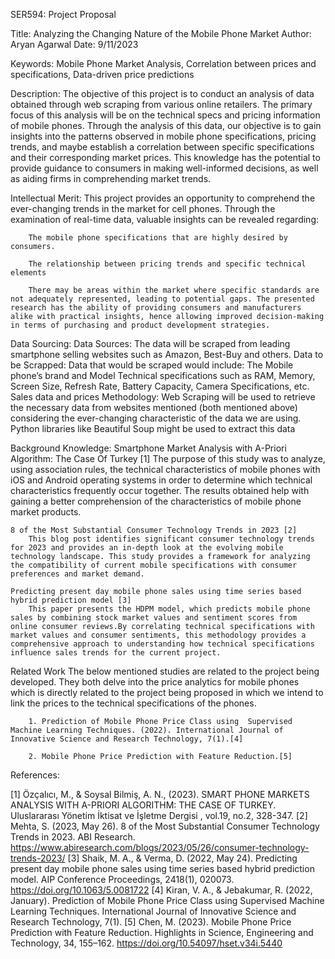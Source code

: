 SER594: Project Proposal

Title: Analyzing the Changing Nature of the Mobile Phone Market
Author: Aryan Agarwal
Date: 9/11/2023


Keywords: Mobile Phone Market Analysis, Correlation between prices and specifications, Data-driven price predictions
 
Description: 
	The objective of this project is to conduct an analysis of data obtained through web scraping from various online retailers. The primary focus of this analysis will be on the technical specs and pricing information of mobile phones. Through the analysis of this data, our objective is to gain insights into the patterns observed in mobile phone specifications, pricing trends, and maybe establish a correlation between specific specifications and their corresponding market prices. This knowledge has the potential to provide guidance to consumers in making well-informed decisions, as well as aiding firms in comprehending market trends.

Intellectual Merit: 
	This project provides an opportunity to comprehend the ever-changing trends in the market for cell phones. Through the examination of real-time data, valuable insights can be revealed regarding:

		The mobile phone specifications that are highly desired by consumers.
		
		The relationship between pricing trends and specific technical elements
		
		There may be areas within the market where specific standards are not adequately represented, leading to potential gaps. The presented research has the ability of providing consumers and manufacturers alike with practical insights, hence allowing improved decision-making in terms of purchasing and product development strategies.

Data Sourcing: 
	Data Sources: 
		The data will be scraped from leading smartphone selling websites such as Amazon, Best-Buy and others.
	Data to be Scrapped: 
		Data that would be scraped would include:
		The Mobile phone’s brand and Model
		Technical specifications such as RAM, Memory, Screen Size, Refresh Rate, Battery Capacity, Camera Specifications, etc.
		Sales data and prices
	Methodology:
		Web Scraping will be used to retrieve the necessary data from websites mentioned (both mentioned above) considering the ever-changing characteristic of the data we are using. Python libraries like Beautiful Soup might be used to extract this data

Background Knowledge:
	Smartphone Market Analysis with A-Priori Algorithm: The Case Of Turkey [1]
		The purpose of this study was to analyze, using association rules, the technical characteristics of mobile phones with iOS and Android operating systems in order to determine which technical characteristics frequently occur together. The results obtained help with gaining a better comprehension of the characteristics of mobile phone market products.

	8 of the Most Substantial Consumer Technology Trends in 2023 [2]
		This blog post identifies significant consumer technology trends for 2023 and provides an in-depth look at the evolving mobile technology landscape. This study provides a framework for analyzing the compatibility of current mobile specifications with consumer preferences and market demand.

	Predicting present day mobile phone sales using time series based hybrid prediction model [3]
		This paper presents the HDPM model, which predicts mobile phone sales by combining stock market values and sentiment scores from online consumer reviews.By correlating technical specifications with market values and consumer sentiments, this methodology provides a comprehensive approach to understanding how technical specifications influence sales trends for the current project.

Related Work 
	The below mentioned studies are related to the project being developed. They both delve into the price analytics for mobile phones which is directly related to the project being proposed in which we intend to link the prices to the technical specifications of the phones.

		1. Prediction of Mobile Phone Price Class using  Supervised Machine Learning Techniques. (2022). International Journal of Innovative Science and Research Technology, 7(1).[4]

		2. Mobile Phone Price Prediction with Feature Reduction.[5]

References:

[1] Özçalıcı, M.,  & Soysal Bilmiş, A. N., (2023). SMART PHONE MARKETS ANALYSIS WITH A-PRIORI ALGORITHM: THE CASE OF TURKEY.  Uluslararası Yönetim İktisat ve İşletme Dergisi , vol.19, no.2, 328-347.
[2] Mehta, S. (2023, May 26). 8 of the Most Substantial Consumer Technology Trends in 2023. ABI Research. https://www.abiresearch.com/blogs/2023/05/26/consumer-technology-trends-2023/
[3] Shaik, M. A., & Verma, D. (2022, May 24). Predicting present day mobile phone sales using time series based hybrid prediction model. AIP Conference Proceedings, 2418(1), 020073. https://doi.org/10.1063/5.0081722
[4] Kiran, V. A., & Jebakumar, R. (2022, January). Prediction of Mobile Phone Price Class using Supervised Machine Learning Techniques. International Journal of Innovative Science and Research Technology, 7(1).
[5] Chen, M. (2023). Mobile Phone Price Prediction with Feature Reduction. Highlights in Science, Engineering and Technology, 34, 155–162. https://doi.org/10.54097/hset.v34i.5440